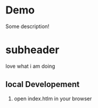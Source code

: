 # Demo
Some description!

# subheader

love what i am doing 

## local Developement 
1. open index.htlm in your browser 